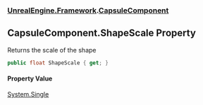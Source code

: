 ### [UnrealEngine.Framework](./UnrealEngine-Framework.md 'UnrealEngine.Framework').[CapsuleComponent](./CapsuleComponent.md 'UnrealEngine.Framework.CapsuleComponent')
## CapsuleComponent.ShapeScale Property
Returns the scale of the shape  
```csharp
public float ShapeScale { get; }
```
#### Property Value
[System.Single](https://docs.microsoft.com/en-us/dotnet/api/System.Single 'System.Single')  
